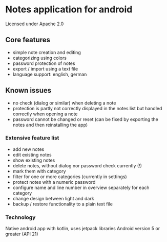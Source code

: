 # Notes application for android

Licensed under Apache 2.0

## Core features
- simple note creation and editing
- categorizing using colors
- password protection of notes
- export / import using a text file
- language support: english, german

## Known issues
- no check (dialog or similar) when deleting a note
- protection is partly not correctly displayed in the notes list but handled correctly when opening a note
- password cannot be changed or reset (can be fixed by exporting the notes and then reinstalling the app)

### Extensive feature list
- add new notes
- edit existing notes
- show existing notes
- delete notes, without dialog nor password check currently (!)
- mark them with category
- filter for one or more categories (currently in settings)
- protect notes with a numeric password
- configure name and line number in overview separately for each category
- change design between light and dark
- backup / restore functionality to a plain text file

### Technology
Native android app with kotlin, uses jetpack libraries
Android version 5 or greater (API 21)


